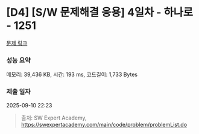 # [D4] [S/W 문제해결 응용] 4일차 - 하나로 - 1251 

[문제 링크](https://swexpertacademy.com/main/code/problem/problemDetail.do?contestProbId=AV15StKqAQkCFAYD) 

### 성능 요약

메모리: 39,436 KB, 시간: 193 ms, 코드길이: 1,733 Bytes

### 제출 일자

2025-09-10 22:23



> 출처: SW Expert Academy, https://swexpertacademy.com/main/code/problem/problemList.do